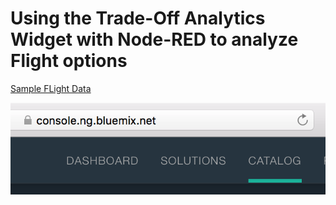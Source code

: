 # Using the Trade-Off Analytics Widget with Node-RED to analyze Flight options

[Sample FLight Data](/data/flightdata.json)

![Alt text](images/catalog.png "Bluemix -> Catalog")
